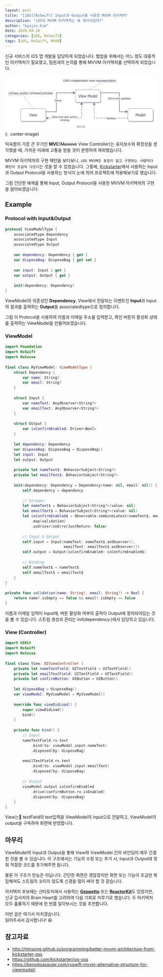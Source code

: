 ```yaml
---
layout: post
title: "[iOS][RxSwift] Input과 Output을 사용한 MVVM 아키텍처"
description: "iOS의 MVVM 아키텍처는 왜 제각각일까?"
author: "kyujin.kim"
date: 2020-04-16
categories: [iOS, RxSwift]
tags: [iOS, RxSwift, MVVM]
---
```


신규 서비스의 iOS 앱 개발을 담당하게 되었습니다. 협업을 위해서는 어느 정도 대중적인 아키텍처가 필요했고, 팀원과의 논의를 통해 MVVM 아키텍처를 선택하게 되었습니다. 

![mvvm](/assets/images/mvvm/mvvm.jpeg){: .center-image}

익숙함이 가장 큰 무기인 **MVC**(~~Massive~~ View Controller)는 유지보수와 확장성을 생각했을 때, 가까운 미래에 고통을 받을 것이 분명하여 제외했습니다.

MVVM 아키텍처의 구현 패턴을 보다보니, `iOS MVVM은 표준이 없고 구현하는 사람마다 패턴이 조금씩 다르다`는 것을 알 수 있었습니다. 그중에, [Kickstarter](https://github.com/kickstarter/ios-oss)에서 사용하는 Input과 Output Protocol을 사용하는 방식이 눈에 띄어 프로젝트에 적용해보기로 했습니다.

그럼 간단한 예제를 통해 Input, Output Protocol을 사용한 MVVM 아키텍처의 구현을 알아보겠습니다.

## Example
### Protocol with Input&Output
```swift
protocol ViewModelType {
    associatedtype Dependency
    associatedtype Input
    associatedtype Output

    var dependency: Dependency { get }
    var disposeBag: DisposeBag { get set }
    
    var input: Input { get }
    var output: Output { get }
    
    init(dependency: Dependency)
}
```

ViewModel의 의존성인 **Dependency**, View에서 전달되는 이벤트인 **Input**과 Input의 결과를 출력하는 **Output**을 associatedtype으로 정의합니다.

그럼 이 Protocol을 사용하여 이름과 이메일 주소를 입력받고, 확인 버튼의 활성화 상태를 출력하는 ViewModel을 만들어보겠습니다.

### ViewModel
```swift
import Foundation
import RxSwift
import RxCocoa

final class MyViewModel: ViewModelType {
    struct Dependency {
        var name: String?
        var email: String?
    }

    struct Input {
        var nameText: AnyObserver<String?>
        var emailText: AnyObserver<String?>
    }

    struct Output {
        var isConfirmEnabled: Driver<Bool>
    }

    let dependency: Dependency
    var disposeBag: DisposeBag = DisposeBag()
    let input: Input
    let output: Output

    private let nameText$: BehaviorSubject<String?>
    private let emailText$: BehaviorSubject<String?>

    init(dependency: Dependency = Dependency(name: nil, email: nil)) {
        self.dependency = dependency

        // Streams
        let nameText$ = BehaviorSubject<String?>(value: nil)
        let emailText$ = BehaviorSubject<String?>(value: nil)
        let isConfirmEnabled$ = Observable.combineLatest(nameText$, emailText$)
            .map(validation)
            .asDriver(onErrorJustReturn: false)

        // Input & Output
        self.input = Input(nameText: nameText$.asObserver(),
                           emailText: emailText$.asObserver())
        self.output = Output(isConfirmEnabled: isConfirmEnabled$)

        // Binding
        self.nameText$ = nameText$
        self.emailText$ = emailText$
    }
}

private func validation(name: String?, email: String?) -> Bool {
    return name?.isEmpty == false && email?.isEmpty == false
}
```

이름과 이메일 입력이 Input에, 버튼 활성화 여부의 출력이 Output에 정의되어있는 것을 볼 수 있습니다. 스트림 생성과 관리는 init(dependency:)에서 담당하고 있습니다.

### View (Controller)
```swift
import UIKit
import RxSwift
import RxCocoa

final class View: UIViewController {
    private let nameTextField: UITextField = UITextField()
    private let emailTextField: UITextField = UITextField()
    private let confirmButton: UIButton = UIButton()
    
    let disposeBag = DisposeBag()
    var viewModel: MyViewModel = MyViewModel()

    override func viewDidLoad() {
        super.viewDidLoad()
        bind()
    }

    private func bind() {
        // Input
        nameTextField.rx.text
            .bind(to: viewModel.input.nameText)
            .disposed(by: disposeBag)

        emailTextField.rx.text
            .bind(to: viewModel.input.emailText)
            .disposed(by: disposeBag)

        // Output
        viewModel.output.isConfirmEnabled
            .drive(confirmButton.rx.isEnabled)
            .disposed(by: disposeBag)
    }
}
```

View는 textField의 text입력을 ViewModel의 input으로 전달하고, ViewModel의 output을 구독하여 화면에 반영합니다.

## 마무리
ViewModel의 Input과 Output을 통해 View와 ViewModel 간의 바인딩이 매우 간결한 것을 볼 수 있습니다. 이 구조에서는 기능의 수정 또는 추가 시, Input과 Output에 맞춰 적절한 코드를 추가해주면 됩니다. 

물론 이 구조가 만능은 아닙니다. 간단한 화면은 괜찮겠지만 화면 또는 기능이 조금만 복잡해져도 스트림이 꼬이지 않도록 신경을 많이 써야 할 것 같습니다.

아키텍처 후보에는 산타토익에서 사용하는 [**Geppetto**](https://github.com/geppetto-ios/Geppetto) 또는 [**ReactorKit**](https://github.com/ReactorKit/ReactorKit)도 있었지만, 신규 입사자의 Brain Heart를 고려하여 다음 기회로 미루기로 했습니다. 두 아키텍처 모두 훌륭하기 때문에 한 번쯤 알아보시는 것을 추천합니다.

이번 글은 여기서 마치겠습니다.  
읽어주셔서 감사합니다! 😆

## 참고자료
- http://minsone.github.io/programming/better-mvvm-architecture-from-kickstarter-oss
- https://github.com/kickstarter/ios-oss
- https://benoitpasquier.com/rxswift-mvvm-alternative-structure-for-viewmodel/